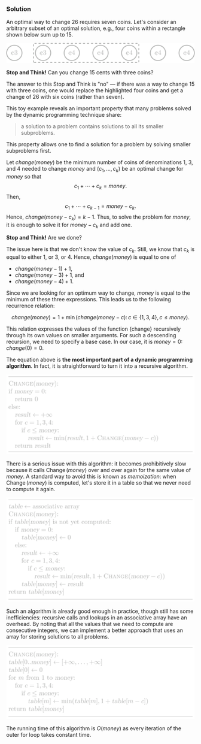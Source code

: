 
### Solution

An optimal way to change $26$ requires seven coins. Let's consider
an arbitrary subset of an optimal solution, e.g., four coins within
a rectangle shown below sum up to $15$.

<img src="../../images/money_change_dp_1.png">


**Stop and Think!** Can you change $15$ cents with three coins?

The answer to this Stop and Think is "no" — 
if there was a way to change $15$ with three coins, 
one would replace the highlighted four coins and get a change of 
$26$ with six coins (rather than seven).

This toy example reveals an important property that many problems 
solved by the dynamic programming technique share:

> a solution to a problem contains solutions to all its smaller subproblems.

This property allows one to find a solution for a problem by solving smaller 
subproblems first.

Let ${change}({money})$ be the minimum number of coins of 
denominations $1$, $3$, and $4$ needed to change ${money}$
and $(c_1,\dotsc,c_k)$ be an optimal change for ${money}$ so that
$$c_1+\dotsb+c_k= {money}.$$
Then, 
$$c_1+\dotsb+c_{k-1}= {money}-c_k.$$
Hence, ${change}({money}-c_k)=k-1$.
Thus, to solve the problem for ${money}$, it is
enough to solve it for ${money}-c_k$ and add one.


**Stop and Think!** Are we done?

The issue here is that we don't know the value of $c_k$. Still,
we know that $c_k$ is equal to either $1$, or $3$, or $4$. Hence, ${change}({money})$ is equal to one of

 * ${change}({money}-1)+1$,
 * ${change}({money}-3)+1$, and
 * ${change}({money}-4)+1$.

Since we are looking for an optimum way to change,
${money}$ is equal to the minimum of these three expressions.
This leads us to the following recurrence relation:

$${change}({money})=1+\min({change}({money}-c) \colon c \in \{1, 3, 4\}, c \le {money}).$$

This relation expresses the values of the function {change} recursively through its own values on smaller arguments. For such a descending recursion, we need to specify a base case. In our case,
it is ${money}=0$: ${change}(0)=0$.

The equation
above
is **the most important part of a dynamic programming algorithm**. In fact,
it is straightforward to turn it into a recursive algorithm.

<img src="../../images/money_change_dp_2.png">

There is a serious issue with this algorithm:
it becomes prohibitively slow because it calls
$\operatorname{Change}({money})$ over and over again for the
same value of $money$.
A standard way to avoid this is known as *memoization*: 
when $\operatorname{Change}({money})$ is computed, let's store it in a table
so that we never need to compute it again.

<img src="../../images/money_change_dp_3.png">

Such an algorithm is already good enough in practice, though still has some inefficiencies: recursive calls and lookups in an associative array
have an overhead. By noting that all the values that we need to compute are consecutive integers, we can implement a better approach that uses an array for storing solutions to all problems.

<img src="../../images/money_change_dp_4.png">

The running time of this algorithm is $O(money)$ as every 
iteration of the outer for loop takes constant time.